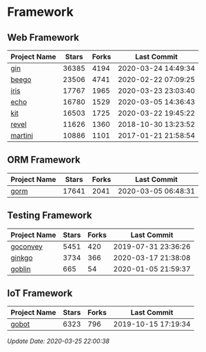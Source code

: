 # Framework

## Web Framework

| Project Name | Stars | Forks | Last Commit |
| ------------ | ----- | ----- | ----------- |
| [gin](https://github.com/gin-gonic/gin) | 36385 | 4194 | 2020-03-24 14:49:34 |
| [beego](https://github.com/astaxie/beego) | 23506 | 4741 | 2020-02-22 07:09:25 |
| [iris](https://github.com/kataras/iris) | 17767 | 1965 | 2020-03-23 23:03:40 |
| [echo](https://github.com/labstack/echo) | 16780 | 1529 | 2020-03-05 14:36:43 |
| [kit](https://github.com/go-kit/kit) | 16503 | 1725 | 2020-03-22 19:45:22 |
| [revel](https://github.com/revel/revel) | 11626 | 1360 | 2018-10-30 13:23:52 |
| [martini](https://github.com/go-martini/martini) | 10886 | 1101 | 2017-01-21 21:58:54 |

## ORM Framework

| Project Name | Stars | Forks | Last Commit |
| ------------ | ----- | ----- | ----------- |
| [gorm](https://github.com/jinzhu/gorm) | 17641 | 2041 | 2020-03-05 06:48:31 |

## Testing Framework

| Project Name | Stars | Forks | Last Commit |
| ------------ | ----- | ----- | ----------- |
| [goconvey](https://github.com/smartystreets/goconvey) | 5451 | 420 | 2019-07-31 23:36:26 |
| [ginkgo](https://github.com/onsi/ginkgo) | 3734 | 366 | 2020-03-17 21:38:08 |
| [goblin](https://github.com/franela/goblin) | 665 | 54 | 2020-01-05 21:59:37 |

## IoT Framework

| Project Name | Stars | Forks | Last Commit |
| ------------ | ----- | ----- | ----------- |
| [gobot](https://github.com/hybridgroup/gobot) | 6323 | 796 | 2019-10-15 17:19:34 |

*Update Date: 2020-03-25 22:00:38*